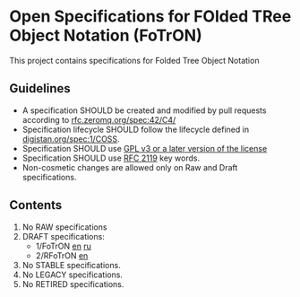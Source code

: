 # Open Specifications for FOlded TRee Object Notation (FoTrON)

This project contains specifications for Folded Tree Object Notation

## Guidelines

* A specification SHOULD be created and modified by pull requests according to [rfc.zeromq.org/spec:42/C4/](rfc.zeromq.org/spec:42/C4/)
* Specification lifecycle SHOULD follow the lifecycle defined in [digistan.org/spec:1/COSS](https://web.archive.org/web/20160326010518/digistan.org/spec:1/COSS/).
* Specification SHOULD use [GPL v3 or a later version of the license](LICENSE.md)
* Specification SHOULD use [RFC 2119](http://tools.ietf.org/html/rfc2119) key words.
* Non-cosmetic changes are allowed only on Raw and Draft specifications.

## Contents

1. No RAW specifications
2. DRAFT specifications:
    * 1/FoTrON [en](1/FoTrON) [ru](1/НоВлДО)
    * 2/RFoTrON [en](en/2/RFoTrON)
3. No STABLE specifications.
4. No LEGACY specifications.
5. No RETIRED specifications.
